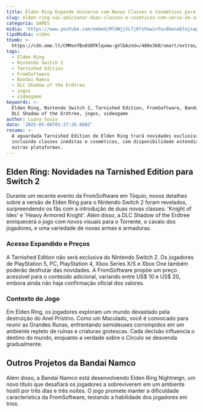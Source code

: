 ```yaml
---
title: Elden Ring Expande Universo com Novas Classes e Cosméticos para Switch 2
slug: elden-ring-vai-adicionar-duas-classes-e-cosmticos-com-verso-de-switch-2
categoria: GAMES
midia: 'https://www.youtube.com/embed/MlUWjjSLfj8?showinfo=0&enablejsapi=1'
tipoMidia: video
thumb: >-
  https://cdn.ome.lt/CMMsnfBx8SNTKlqxmw-gVlbAznU=/480x360/smart/extras/conteudos/Design_sem_nome_-_2025-05-07T205457.027.png
tags:
  - Elden Ring
  - Nintendo Switch 2
  - Tarnished Edition
  - FromSoftware
  - Bandai Namco
  - DLC Shadow of the Erdtree
  - jogos
  - videogame
keywords: >-
  Elden Ring, Nintendo Switch 2, Tarnished Edition, FromSoftware, Bandai Namco,
  DLC Shadow of the Erdtree, jogos, videogame
author: Luana Souza
data: '2025-05-08T01:27:26.868Z'
resumo: >-
  A aguardada Tarnished Edition de Elden Ring trará novidades exclusivas,
  incluindo classes inéditas e cosméticos, com disponibilidade estendida para
  outras plataformas.
---
```


## Elden Ring: Novidades na Tarnished Edition para Switch 2

Durante um recente evento da FromSoftware em Tóquio, novos detalhes sobre a versão de Elden Ring para o Nintendo Switch 2 foram revelados, surpreendendo os fãs com a introdução de duas novas classes: 'Knight of Ides' e 'Heavy Armored Knight'. Além disso, a DLC Shadow of the Erdtree enriquecerá o jogo com novos visuais para o Torrente, o cavalo dos jogadores, e uma variedade de novas armas e armaduras.

### Acesso Expandido e Preços

A Tarnished Edition não será exclusiva do Nintendo Switch 2. Os jogadores de PlayStation 5, PC, PlayStation 4, Xbox Series X/S e Xbox One também poderão desfrutar das novidades. A FromSoftware propõe um preço acessível para o conteúdo adicional, variando entre US$ 10 e US$ 20, embora ainda não haja confirmação oficial dos valores.

### Contexto do Jogo

Em Elden Ring, os jogadores exploram um mundo devastado pela destruição do Anel Prístino. Como um Maculado, você é convocado para reunir as Grandes Runas, enfrentando semideuses corrompidos em um ambiente repleto de ruínas e criaturas grotescas. Cada decisão influencia o destino do mundo, enquanto a verdade sobre o Círculo se desvenda gradualmente.

## Outros Projetos da Bandai Namco

Além disso, a Bandai Namco está desenvolvendo Elden Ring Nightreign, um novo título que desafiará os jogadores a sobreviverem em um ambiente hostil por três dias e três noites. O jogo promete manter a dificuldade característica da FromSoftware, testando a habilidade dos jogadores em trios.
